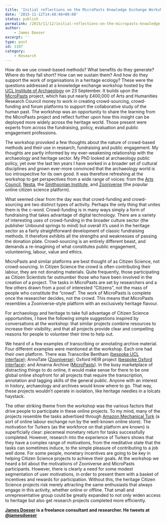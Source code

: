 ```yaml
---
title: 'Initial reflections on the MicroPasts Knowledge Exchange Workshop'
date: '2015-11-12T14:48:46+00:00'
status: publish
permalink: /2015/11/12/initial-reflections-on-the-micropasts-knowledge-exchange-workshop
author: 
    - James Doeser
excerpt: ''
type: post
id: 1107
category:
    - Research
---
```

How do we use crowd-based methods? What benefits do they generate? Where do they fall short? How can we sustain them? And how do they support the work of organisations in a heritage ecology? These were the questions addressed at a knowledge exchange workshop hosted by the [UCL Institute of Archaeology](http://www.ucl.ac.uk/archaeology) on 23 September. It builds upon the [MicroPasts](http://micropasts.org/) project, which has put nearly £400,000 of Arts and Humanities Research Council money to work in creating crowd-sourcing, crowd-funding and forum platforms to support the collaborative study of the human past. The workshop was an opportunity to share the learning from the MicroPasts project and reflect further upon how this insight can be deployed more widely across the heritage world. Those present were experts from across the fundraising, policy, evaluation and public engagement professions.

The workshop provoked a few thoughts about the nature of crowd-based methods and their use in research, fundraising and public engagement. My thoughts are partly informed by my ever-weakening relationship with the archaeology and heritage sector. My PhD looked at archaeology public policy, yet over the last ten years I have worked in a broader set of cultural disciplines and grown ever-more convinced that the archaeology world is too introspective for its own good. It was therefore refreshing at the workshop to get perspectives from a wide range of voices: from the [Arts Council](http://www.artscouncil.org.uk/), [Nesta](http://www.nesta.org.uk/), the [Smithsonian Institute](http://www.si.edu/), and [Zooniverse](https://www.zooniverse.org/) (the popular online citizen science platform).

What seemed clear from the day was that crowd-funding and crowd-sourcing are two distinct types of activity. Perhaps the only thing that unites them is the c-word. Crowd-funding is in many ways simply a form of fundraising that takes advantage of digital technology. There are a variety of interesting uses of crowd-funding in the broader culture sector (the publisher Unbound springs to mind) but overall it’s used in the heritage sector as a fairly straightforward development of classic fundraising methods. It therefore exhibits all the strengths and weaknesses of passing the donation plate. Crowd-sourcing is an entirely different beast, and demands a re-imagining of what constitutes public engagement, volunteering, labour, value and ethics.

MicroPasts and similar platforms are best thought of as Citizen Science, not crowd-sourcing. In Citizen Science the crowd is often contributing their labour, they are not donating materials. Quite frequently, those participating as Citizen Scientists far outnumber those who have been involved in the creation of a project. The tasks in MicroPasts are set by researchers and a few others drawn from a pool of interested “Citizens”, not the mass of people who constitute the “crowd”. The work of MicroPasts is complete once the researcher decides, not the crowd. This means that MicroPasts resembles a Zooniverse-style platform with an exclusively heritage flavour.

For archaeology and heritage to take full advantage of Citizen Science opportunities, I have the following simple suggestions inspired by conversations at the workshop: that similar projects combine resources to increase their visibility; and that all projects provide clear and compelling reasons for people to volunteer their time to help out.

We heard of a few examples of transcribing or annotating archive material. Four different examples were mentioned at the workshop. Each one had their own platform. There was Transcribe Bentham ([bespoke UCL interface](http://www.transcribe-bentham.da.ulcc.ac.uk/td/Transcribe_Bentham)); AnnoTate ([Zooniverse](https://anno.tate.org.uk/#/)); Oxford HEIR project ([bespoke Oxford interface](http://heirtagger.ox.ac.uk./)); and Amarna Archive ([MicroPasts](http://crowdsourced.micropasts.org/)). In the busy marketplace of distracting things to do online, it would make sense for there to be one global online shopfront for all projects that require the transcription, annotation and tagging skills of the general public. Anyone with an interest in history, archaeology and archives would know where to go. That way, these projects wouldn’t operate in isolation, like heritage needles in a lolcats haystack.

The other striking theme from the workshop was the various factors that drive people to participate in these online projects. To my mind, many of the projects resemble the tasks advertised through [Amazon Mechanical Turk](https://www.mturk.com/mturk/welcome) (a sort of online labour exchange run by the well-known online store). The motivation for Turkers (as the workforce on that platform are known) is superficially clear: piecemeal monetary return for tasks successfully completed. However, research into the experience of Turkers shows that they have a complex range of motivations, from the meditative state that the tasks can sometimes induce, to the simple pleasure of contributing to a job well done. For some people, monetary incentives are going to be key in helping Citizen Science projects to achieve their goals. At the workshop we heard a bit about the motivations of Zooniverse and MicroPasts participants. However, there is clearly a need for some modest segmentation of user motivations, in order to present them with a basket of incentives and rewards for participation. Without this, the heritage Citizen Science projects risk merely attracting the same enthusiasts that always engage in this activity, whether online or offline. That small and unrepresentative group could be greatly expanded to not only widen access to heritage but also get research projects completed more efficiently. 

**[James Doeser](http://jamesdoeser.com/) is a freelance consultant and researcher. He tweets at [@jamesdoeser](https://twitter.com/jamesdoeser)**